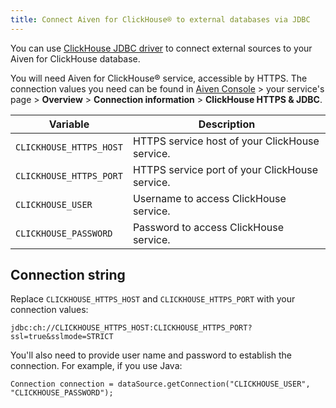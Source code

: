 ```yaml
---
title: Connect Aiven for ClickHouse® to external databases via JDBC
---
```


You can use [ClickHouse JDBC
driver](https://github.com/ClickHouse/clickhouse-jdbc/tree/master/clickhouse-jdbc)
to connect external sources to your Aiven for ClickHouse database.

You will need Aiven for ClickHouse® service, accessible by HTTPS. The
connection values you need can be found in [Aiven
Console](https://console.aiven.io/) > your service's page >
**Overview** > **Connection information** > **ClickHouse HTTPS &
JDBC**.

 | Variable                | Description                                    |
 | ----------------------- | ---------------------------------------------- |
 | `CLICKHOUSE_HTTPS_HOST` | HTTPS service host of your ClickHouse service. |
 | `CLICKHOUSE_HTTPS_PORT` | HTTPS service port of your ClickHouse service. |
 | `CLICKHOUSE_USER`       | Username to access ClickHouse service.         |
 | `CLICKHOUSE_PASSWORD`   | Password to access ClickHouse service.         |

## Connection string

Replace `CLICKHOUSE_HTTPS_HOST` and `CLICKHOUSE_HTTPS_PORT` with your
connection values:

```
jdbc:ch://CLICKHOUSE_HTTPS_HOST:CLICKHOUSE_HTTPS_PORT?ssl=true&sslmode=STRICT
```

You\'ll also need to provide user name and password to establish the
connection. For example, if you use Java:

```
Connection connection = dataSource.getConnection("CLICKHOUSE_USER", "CLICKHOUSE_PASSWORD");
```
